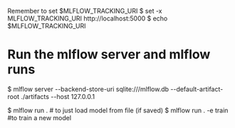 Remember to set $MLFLOW_TRACKING_URI
$ set -x MLFLOW_TRACKING_URI http://localhost:5000
$ echo $MLFLOW_TRACKING_URI


# Run the mlflow server and mlflow runs
$ mlflow server --backend-store-uri sqlite:///mlflow.db --default-artifact-root ./artifacts --host 127.0.0.1

$ mlflow run . # to just load model from file (if saved)
$ mlflow run . -e train #to train a new model
